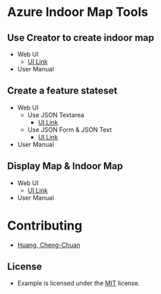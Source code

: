 # Azure Indoor Map Tools

## Use Creator to create indoor map
* Web UI
  * [UI Link](https://archerhuang.github.io/Postman-for-Azure-Indoor-Map/Use-Creator-to-create-Azure-Indoor-Map/)
* User Manual

## Create a feature stateset
* Web UI
  * Use JSON Textarea
    * [UI Link](https://archerhuang.github.io/Postman-for-Azure-Indoor-Map/Set-Azure-Indoor-Map-Style-Rules/form/)
  * Use JSON Form & JSON Text
    * [UI Link](https://archerhuang.github.io/Postman-for-Azure-Indoor-Map/Set-Azure-Indoor-Map-Style-Rules/form_textarea/)
* User Manual

## Display Map & Indoor Map
* Web UI
  * [UI Link](https://archerhuang.github.io/Postman-for-Azure-Indoor-Map/web)
* User Manual

# Contributing
* [Huang, Cheng-Chuan](https://github.com/ArcherHuang)

## License
* Example is licensed under the [MIT](./LICENSE) license.